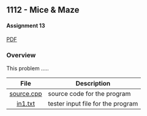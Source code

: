 ## 1112 - Mice & Maze
#### Assignment 13
[PDF](https://github.com/sgilliland/4883-Programming_Techniques-Gilliland/blob/main/Assignments/P1112/1112.pdf)

### Overview

This problem .....

| File | Description |
| :----: | ----------- |
| [source.cpp](https://github.com/sgilliland/4883-Programming_Techniques-Gilliland/blob/main/Assignments/P1112/source.cpp) |  source code for the program |
| [in1.txt](https://github.com/sgilliland/4883-Programming_Techniques-Gilliland/blob/main/Assignments/P1112/in1.txt) |  tester input file for the program |